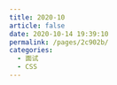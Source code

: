 ```yaml
---
title: 2020-10
article: false
date: 2020-10-14 19:39:10
permalink: /pages/2c902b/
categories:
  - 面试
  - CSS
---
```

